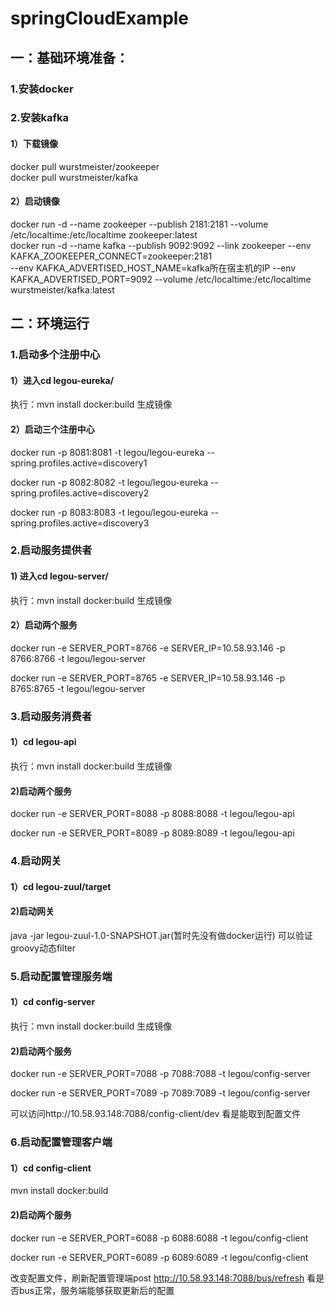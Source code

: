 # springCloudExample

## **一：基础环境准备：**

### 1.安装docker
### 2.安装kafka
#### 1）下载镜像
  docker pull wurstmeister/zookeeper    
  docker pull wurstmeister/kafka    
#### 2）启动镜像
docker run -d --name zookeeper --publish 2181:2181 --volume /etc/localtime:/etc/localtime zookeeper:latest  
docker run -d --name kafka --publish 9092:9092 --link zookeeper --env KAFKA_ZOOKEEPER_CONNECT=zookeeper:2181   
--env KAFKA_ADVERTISED_HOST_NAME=kafka所在宿主机的IP --env KAFKA_ADVERTISED_PORT=9092 --volume /etc/localtime:/etc/localtime   
wurstmeister/kafka:latest
## **二：环境运行**
### 1.启动多个注册中心
#### 1）进入cd legou-eureka/
执行：mvn install docker:build 生成镜像
#### 2）启动三个注册中心
  docker run -p 8081:8081 -t legou/legou-eureka --spring.profiles.active=discovery1
  
  docker run -p 8082:8082 -t legou/legou-eureka --spring.profiles.active=discovery2
  
  docker run -p 8083:8083 -t legou/legou-eureka --spring.profiles.active=discovery3
### 2.启动服务提供者
#### 1) 进入cd legou-server/
执行：mvn install docker:build 生成镜像
#### 2）启动两个服务
docker run -e SERVER_PORT=8766 -e SERVER_IP=10.58.93.146 -p 8766:8766 -t legou/legou-server

docker run -e SERVER_PORT=8765 -e SERVER_IP=10.58.93.146 -p 8765:8765 -t legou/legou-server
### 3.启动服务消费者
#### 1）cd legou-api 
执行：mvn install docker:build 生成镜像
#### 2)启动两个服务
docker run -e SERVER_PORT=8088 -p 8088:8088 -t legou/legou-api

docker run -e SERVER_PORT=8089 -p 8089:8089 -t legou/legou-api
### 4.启动网关
#### 1）cd legou-zuul/target
#### 2)启动网关
java -jar legou-zuul-1.0-SNAPSHOT.jar(暂时先没有做docker运行)
可以验证groovy动态filter
### 5.启动配置管理服务端
#### 1）cd config-server
执行：mvn install docker:build 生成镜像
#### 2)启动两个服务
docker run -e SERVER_PORT=7088 -p 7088:7088 -t legou/config-server

docker run -e SERVER_PORT=7089 -p 7089:7089 -t legou/config-server

可以访问http://10.58.93.148:7088/config-client/dev 看是能取到配置文件

### 6.启动配置管理客户端
#### 1）cd config-client
mvn install docker:build
#### 2)启动两个服务
docker run -e SERVER_PORT=6088 -p 6088:6088 -t legou/config-client

docker run -e SERVER_PORT=6089 -p 6089:6089 -t legou/config-client

改变配置文件，刷新配置管理端post http://10.58.93.148:7088/bus/refresh 看是否bus正常，服务端能够获取更新后的配置


